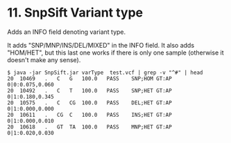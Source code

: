 # 11. SnpSift Variant type

Adds an INFO field denoting variant type.

It adds "SNP/MNP/INS/DEL/MIXED" in the INFO field.
It also adds "HOM/HET", but this last one works if there is only one sample (otherwise it doesn't make any sense).
```
$ java -jar SnpSift.jar varType  test.vcf | grep -v "^#" | head
20	10469	.	C	G	100.0	PASS	SNP;HOM	GT:AP	0|0:0.075,0.060
20	10492	.	C	T	100.0	PASS	SNP;HET	GT:AP	0|1:0.180,0.345
20	10575	.	C	CG	100.0	PASS	DEL;HET	GT:AP	0|1:0.000,0.000
20	10611	.	CG	C	100.0	PASS	INS;HET	GT:AP	0|1:0.000,0.010
20	10618	.	GT	TA	100.0	PASS	MNP;HET	GT:AP	0|1:0.020,0.030
```